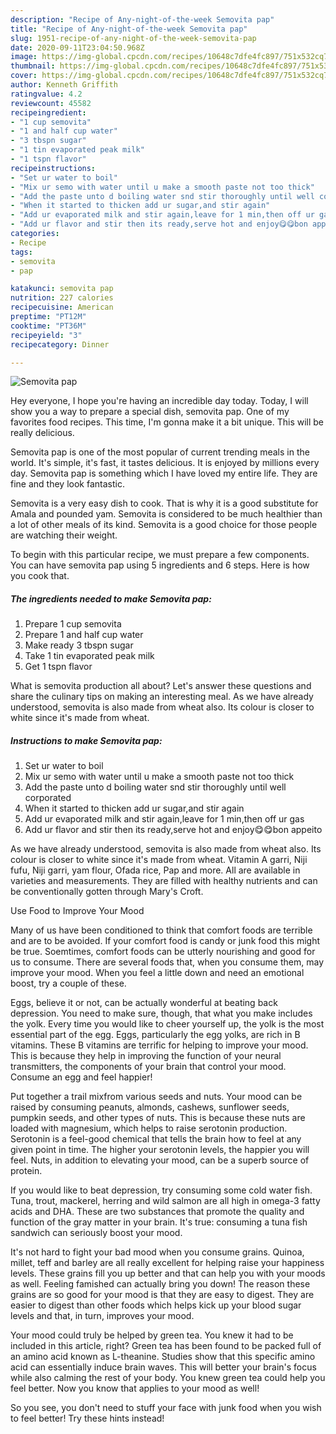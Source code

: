 ```yaml
---
description: "Recipe of Any-night-of-the-week Semovita pap"
title: "Recipe of Any-night-of-the-week Semovita pap"
slug: 1951-recipe-of-any-night-of-the-week-semovita-pap
date: 2020-09-11T23:04:50.968Z
image: https://img-global.cpcdn.com/recipes/10648c7dfe4fc897/751x532cq70/semovita-pap-recipe-main-photo.jpg
thumbnail: https://img-global.cpcdn.com/recipes/10648c7dfe4fc897/751x532cq70/semovita-pap-recipe-main-photo.jpg
cover: https://img-global.cpcdn.com/recipes/10648c7dfe4fc897/751x532cq70/semovita-pap-recipe-main-photo.jpg
author: Kenneth Griffith
ratingvalue: 4.2
reviewcount: 45582
recipeingredient:
- "1 cup semovita"
- "1 and half cup water"
- "3 tbspn sugar"
- "1 tin evaporated peak milk"
- "1 tspn flavor"
recipeinstructions:
- "Set ur water to boil"
- "Mix ur semo with water until u make a smooth paste not too thick"
- "Add the paste unto d boiling water snd stir thoroughly until well corporated"
- "When it started to thicken add ur sugar,and stir again"
- "Add ur evaporated milk and stir again,leave for 1 min,then off ur gas"
- "Add ur flavor and stir then its ready,serve hot and enjoy😋😋bon appeito"
categories:
- Recipe
tags:
- semovita
- pap

katakunci: semovita pap 
nutrition: 227 calories
recipecuisine: American
preptime: "PT12M"
cooktime: "PT36M"
recipeyield: "3"
recipecategory: Dinner

---
```



![Semovita pap](https://img-global.cpcdn.com/recipes/10648c7dfe4fc897/751x532cq70/semovita-pap-recipe-main-photo.jpg)

Hey everyone, I hope you're having an incredible day today. Today, I will show you a way to prepare a special dish, semovita pap. One of my favorites food recipes. This time, I'm gonna make it a bit unique. This will be really delicious.

Semovita pap is one of the most popular of current trending meals in the world. It's simple, it's fast, it tastes delicious. It is enjoyed by millions every day. Semovita pap is something which I have loved my entire life. They are fine and they look fantastic.

Semovita is a very easy dish to cook. That is why it is a good substitute for Amala and pounded yam. Semovita is considered to be much healthier than a lot of other meals of its kind. Semovita is a good choice for those people are watching their weight.


To begin with this particular recipe, we must prepare a few components. You can have semovita pap using 5 ingredients and 6 steps. Here is how you cook that.

<!--inarticleads1-->

##### The ingredients needed to make Semovita pap:

1. Prepare 1 cup semovita
1. Prepare 1 and half cup water
1. Make ready 3 tbspn sugar
1. Take 1 tin evaporated peak milk
1. Get 1 tspn flavor


What is semovita production all about? Let&#39;s answer these questions and share the culinary tips on making an interesting meal. As we have already understood, semovita is also made from wheat also. Its colour is closer to white since it&#39;s made from wheat. 

<!--inarticleads2-->

##### Instructions to make Semovita pap:

1. Set ur water to boil
1. Mix ur semo with water until u make a smooth paste not too thick
1. Add the paste unto d boiling water snd stir thoroughly until well corporated
1. When it started to thicken add ur sugar,and stir again
1. Add ur evaporated milk and stir again,leave for 1 min,then off ur gas
1. Add ur flavor and stir then its ready,serve hot and enjoy😋😋bon appeito


As we have already understood, semovita is also made from wheat also. Its colour is closer to white since it&#39;s made from wheat. Vitamin A garri, Niji fufu, Niji garri, yam flour, Ofada rice, Pap and more. All are available in varieties and measurements. They are filled with healthy nutrients and can be conventionally gotten through Mary&#39;s Croft. 

Use Food to Improve Your Mood


Many of us have been conditioned to think that comfort foods are terrible and are to be avoided. If your comfort food is candy or junk food this might be true. Soemtimes, comfort foods can be utterly nourishing and good for us to consume. There are several foods that, when you consume them, may improve your mood. When you feel a little down and need an emotional boost, try a couple of these.

Eggs, believe it or not, can be actually wonderful at beating back depression. You need to make sure, though, that what you make includes the yolk. Every time you would like to cheer yourself up, the yolk is the most essential part of the egg. Eggs, particularly the egg yolks, are rich in B vitamins. These B vitamins are terrific for helping to improve your mood. This is because they help in improving the function of your neural transmitters, the components of your brain that control your mood. Consume an egg and feel happier!

Put together a trail mixfrom various seeds and nuts. Your mood can be raised by consuming peanuts, almonds, cashews, sunflower seeds, pumpkin seeds, and other types of nuts. This is because these nuts are loaded with magnesium, which helps to raise serotonin production. Serotonin is a feel-good chemical that tells the brain how to feel at any given point in time. The higher your serotonin levels, the happier you will feel. Nuts, in addition to elevating your mood, can be a superb source of protein.

If you would like to beat depression, try consuming some cold water fish. Tuna, trout, mackerel, herring and wild salmon are all high in omega-3 fatty acids and DHA. These are two substances that promote the quality and function of the gray matter in your brain. It's true: consuming a tuna fish sandwich can seriously boost your mood. 

It's not hard to fight your bad mood when you consume grains. Quinoa, millet, teff and barley are all really excellent for helping raise your happiness levels. These grains fill you up better and that can help you with your moods as well. Feeling famished can actually bring you down! The reason these grains are so good for your mood is that they are easy to digest. They are easier to digest than other foods which helps kick up your blood sugar levels and that, in turn, improves your mood.

Your mood could truly be helped by green tea. You knew it had to be included in this article, right? Green tea has been found to be packed full of an amino acid known as L-theanine. Studies show that this specific amino acid can essentially induce brain waves. This will better your brain's focus while also calming the rest of your body. You knew green tea could help you feel better. Now you know that applies to your mood as well!

So you see, you don't need to stuff your face with junk food when you wish to feel better! Try  these hints  instead!

